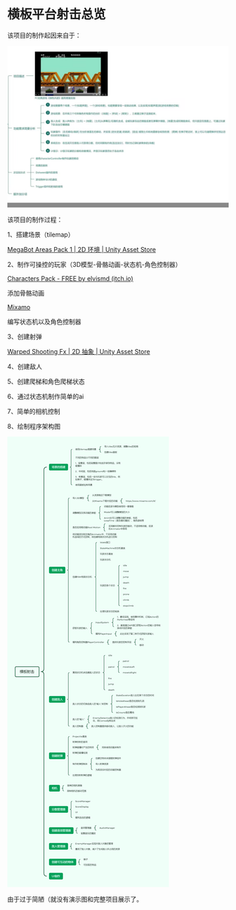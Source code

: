 # 横板平台射击总览

该项目的制作起因来自于：

![绿色兵团](./greenSoldier.jpeg)

该项目的制作过程：

1、搭建场景（tilemap）

[MegaBot Areas Pack 1 | 2D 环境 | Unity Asset Store](https://assetstore.unity.com/packages/2d/environments/megabot-areas-pack-1-195249)

2、制作可操控的玩家（3D模型-骨骼动画-状态机-角色控制器）

[Characters Pack - FREE by elvismd (itch.io)](https://elvismd.itch.io/characters-pack-free)

添加骨骼动画

[Mixamo](https://www.mixamo.com/#/)

编写状态机以及角色控制器

3、创建射弹

[Warped Shooting Fx | 2D 抽象 | Unity Asset Store](https://assetstore.unity.com/packages/2d/textures-materials/abstract/warped-shooting-fx-195246)

4、创建敌人

5、创建爬梯和角色爬梯状态

6、通过状态机制作简单的ai

7、简单的相机控制

8、绘制程序架构图

![](./HorizontalPlatformShooting.png)

由于过于简陋（就没有演示图和完整项目展示了。
